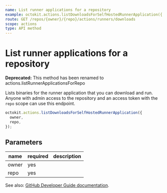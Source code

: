 ```yaml
---
name: List runner applications for a repository
example: octokit.actions.listDownloadsForSelfHostedRunnerApplication({ owner, repo })
route: GET /repos/{owner}/{repo}/actions/runners/downloads
scope: actions
type: API method
---
```


# List runner applications for a repository

**Deprecated:** This method has been renamed to actions.listRunnerApplicationsForRepo

Lists binaries for the runner application that you can download and run. Anyone with admin access to the repository and an access token with the `repo` scope can use this endpoint.

```js
octokit.actions.listDownloadsForSelfHostedRunnerApplication({
  owner,
  repo,
});
```

## Parameters

<table>
  <thead>
    <tr>
      <th>name</th>
      <th>required</th>
      <th>description</th>
    </tr>
  </thead>
  <tbody>
    <tr><td>owner</td><td>yes</td><td>

</td></tr>
<tr><td>repo</td><td>yes</td><td>

</td></tr>
  </tbody>
</table>

See also: [GitHub Developer Guide documentation](https://developer.github.com/v3/actions/self-hosted-runners/#list-runner-applications-for-a-repository).
